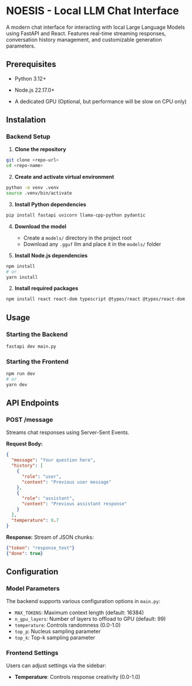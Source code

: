 # NOESIS - Local LLM Chat Interface

A modern chat interface for interacting with local Large Language Models using FastAPI and React. Features real-time streaming responses, conversation history management, and customizable generation parameters.

## Prerequisites
- Python 3.12+

- Node.js 22.17.0+

- A dedicated GPU (Optional, but performance will be slow on CPU only)

## Instalation
### Backend Setup

1. **Clone the repository**
```bash
git clone <repo-url>
cd <repo-name>
```

2. **Create and activate virtual environment**
```bash
python -m venv .venv
source .venv/bin/activate
```

3. **Install Python dependencies**
```bash
pip install fastapi uvicorn llama-cpp-python pydantic
```

4. **Download the model**
    - Create a `models/` directory in the project root
    - Download any `.gguf` llm and place it in the `models/` folder

1. **Install Node.js dependencies**
```bash
npm install
# or
yarn install
```

2. **Install required packages**
```bash
npm install react react-dom typescript @types/react @types/react-dom
```

## Usage

### Starting the Backend

```bash
fastapi dev main.py
```

### Starting the Frontend

```bash
npm run dev
# or
yarn dev
```

## API Endpoints

### POST /message

Streams chat responses using Server-Sent Events.

**Request Body:**

```json
{
  "message": "Your question here",
  "history": [
    {
      "role": "user",
      "content": "Previous user message"
    },
    {
      "role": "assistant", 
      "content": "Previous assistant response"
    }
  ],
  "temperature": 0.7
}
```

**Response:** Stream of JSON chunks:

```json
{"token": "response_text"}
{"done": true}
```

## Configuration

### Model Parameters

The backend supports various configuration options in `main.py`:

- `MAX_TOKENS`: Maximum context length (default: 16384)
- `n_gpu_layers`: Number of layers to offload to GPU (default: 99)
- `temperature`: Controls randomness (0.0-1.0)
- `top_p`: Nucleus sampling parameter
- `top_k`: Top-k sampling parameter


### Frontend Settings

Users can adjust settings via the sidebar:

- **Temperature**: Controls response creativity (0.0-1.0)